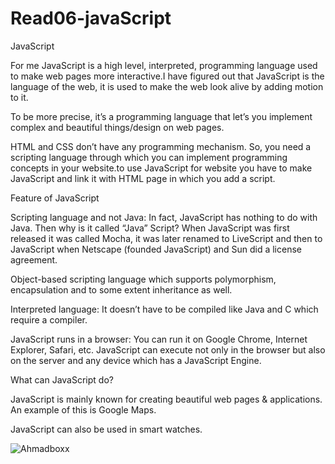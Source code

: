 # Read06-javaScript
JavaScript  

For me JavaScript is a high level, interpreted, programming language used to make web pages more interactive.I have figured out that JavaScript is the language of the web, it is used to make the web look alive by adding motion to it.

To be more precise, it’s a programming language that let’s you implement complex and beautiful things/design on web pages.

HTML and CSS don’t have any programming mechanism. So, you need a scripting language through which you can implement programming concepts in your website.to use JavaScript for website you have to make JavaScript and link it with HTML page in which you add a script.

Feature of JavaScript

Scripting language and not Java: In fact, JavaScript has nothing to do with Java. Then why is it called “Java” Script? When JavaScript was first released it was called Mocha, it was later renamed to LiveScript and then to JavaScript when Netscape (founded JavaScript) and Sun did a license agreement.

Object-based scripting language which supports polymorphism, encapsulation and to some extent inheritance as well.

Interpreted language: It doesn’t have to be compiled like Java and C which require a compiler.

JavaScript runs in a browser: You can run it on Google Chrome, Internet Explorer, Safari, etc. JavaScript can execute not only in the browser but also on the server and any device which has a JavaScript Engine.

What can JavaScript do?

JavaScript is mainly known for creating beautiful web pages & applications. An example of this is Google Maps.

JavaScript can also be used in smart watches.

![Ahmadboxx](https://res.cloudinary.com/practicaldev/image/fetch/s--5pLJ2m6C--/c_limit%2Cf_auto%2Cfl_progressive%2Cq_auto%2Cw_880/https://thepracticaldev.s3.amazonaws.com/i/j9f8mt9e470hv4yzvx2p.png)
